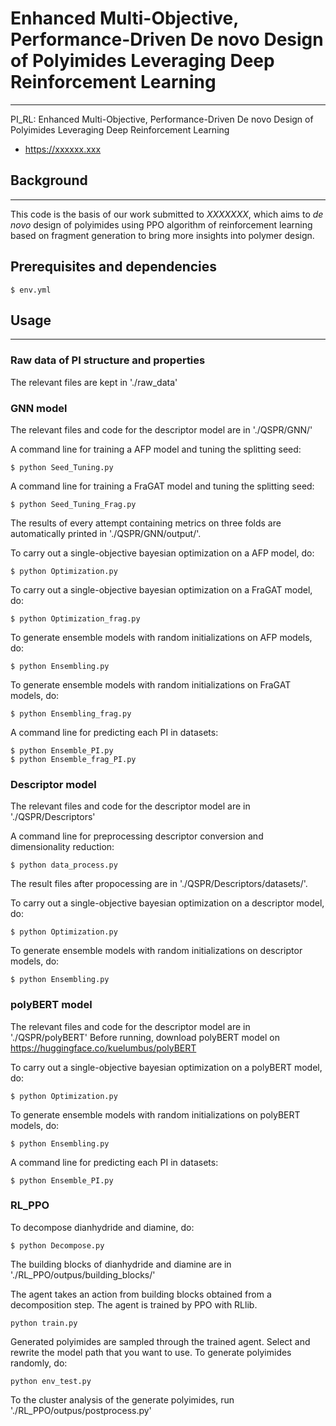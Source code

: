 # Enhanced Multi-Objective, Performance-Driven De novo Design of Polyimides Leveraging Deep Reinforcement Learning
***


PI_RL: Enhanced Multi-Objective, Performance-Driven De novo Design of Polyimides Leveraging Deep Reinforcement Learning
- https://xxxxxx.xxx

## Background
***
This code is the basis of our work submitted to *XXXXXXX*, which aims to *de novo* design of polyimides using PPO algorithm of reinforcement learning based on fragment generation to bring more insights into polymer design. 

## Prerequisites and dependencies
```
$ env.yml
```
## Usage
***
### Raw data of PI structure and properties
The relevant files are kept in './raw_data'

### GNN model
The relevant files and code for the descriptor model are in './QSPR/GNN/'

A command line for training a AFP model and tuning the splitting seed:
```commandline
$ python Seed_Tuning.py 
```
A command line for training a FraGAT model and tuning the splitting seed:
```commandline
$ python Seed_Tuning_Frag.py 
```
The results of every attempt containing metrics on three folds are automatically printed in './QSPR/GNN/output/'.

To carry out a single-objective bayesian optimization on a AFP model, do:
```commandline
$ python Optimization.py
```
To carry out a single-objective bayesian optimization on a FraGAT model, do:
```commandline
$ python Optimization_frag.py
```
To generate ensemble models with random initializations on AFP models, do:
```commandline
$ python Ensembling.py
```
To generate ensemble models with random initializations on FraGAT models, do:
```commandline
$ python Ensembling_frag.py
```
A command line for predicting each PI in datasets:
```commandline
$ python Ensemble_PI.py
$ python Ensemble_frag_PI.py
```

### Descriptor model
The relevant files and code for the descriptor model are in './QSPR/Descriptors'

A command line for preprocessing descriptor conversion and dimensionality reduction:
```commandline
$ python data_process.py 
```
The result files after propocessing are in './QSPR/Descriptors/datasets/'.

To carry out a single-objective bayesian optimization on a descriptor model, do:
```commandline
$ python Optimization.py
```
To generate ensemble models with random initializations on descriptor models, do:
```commandline
$ python Ensembling.py
```

### polyBERT model
The relevant files and code for the descriptor model are in './QSPR/polyBERT'
Before running, download polyBERT model on https://huggingface.co/kuelumbus/polyBERT

To carry out a single-objective bayesian optimization on a polyBERT model, do:
```commandline
$ python Optimization.py
```
To generate ensemble models with random initializations on polyBERT models, do:
```commandline
$ python Ensembling.py
```
A command line for predicting each PI in datasets:
```commandline
$ python Ensemble_PI.py
```

### RL_PPO
To decompose dianhydride and diamine, do:
```commandline
$ python Decompose.py
```
The building blocks of dianhydride and diamine are in './RL_PPO/outpus/building_blocks/'

The agent takes an action from building blocks obtained from a decomposition step. The agent is trained by PPO with RLlib.
```commandline
python train.py
```
Generated polyimides are sampled through the trained agent. Select and rewrite the model path that you want to use.
To generate polyimides randomly, do:
```commandline
python env_test.py
```
To the cluster analysis of the generate polyimides, run './RL_PPO/outpus/postprocess.py'